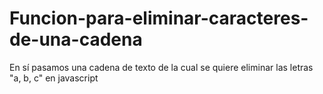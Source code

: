 # Funcion-para-eliminar-caracteres-de-una-cadena

En sí pasamos una cadena de texto de la cual se quiere eliminar las letras "a, b, c" en javascript
